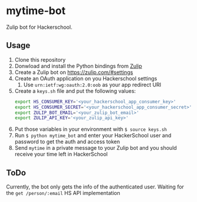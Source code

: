 # mytime-bot

Zulip bot for Hackerschool.

## Usage

1. Clone this repository
2. Donwload and install the Python bindings from [Zulip](https://zulip.com/api/)
3. Create a Zulip bot on https://zulip.com/#settings
4. Create an OAuth application on you Hackerschool settings
   1. Use `urn:ietf:wg:oauth:2.0:oob` as your app redirect URI
5. Create a `keys.sh` file and put the following values:
   ```bash
   export HS_CONSUMER_KEY='<your_hackerschool_app_consumer_key>'
   export HS_CONSUMER_SECRET='<your_hackerschool_app_consumer_secret>'
   export ZULIP_BOT_EMAIL='<your_zulip_bot_email>'
   export ZULIP_API_KEY='<your_zulip_api_key>'
   ```
6. Put those variables in your environment with `$ source keys.sh`
7. Run `$ python mytime_bot` and enter your HackerSchool user and password to get the auth and access token
8. Send `mytime` in a private message to your Zulip bot and you should receive your time left in HackerSchool

## ToDo

Currently, the bot only gets the info of the authenticated user. Waiting for the `get /person/:email` HS API implementation
